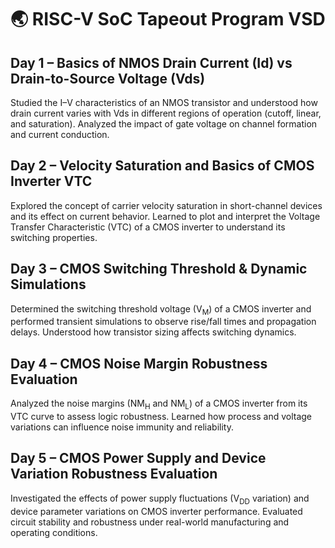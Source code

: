 # 🌏 RISC-V SoC Tapeout Program VSD
## Day 1 – Basics of NMOS Drain Current (Id) vs Drain-to-Source Voltage (Vds)
Studied the I–V characteristics of an NMOS transistor and understood how drain current varies with Vds in different regions of operation (cutoff, linear, and saturation). Analyzed the impact of gate voltage on channel formation and current conduction.

## Day 2 – Velocity Saturation and Basics of CMOS Inverter VTC
Explored the concept of carrier velocity saturation in short-channel devices and its effect on current behavior. Learned to plot and interpret the Voltage Transfer Characteristic (VTC) of a CMOS inverter to understand its switching properties.

## Day 3 – CMOS Switching Threshold & Dynamic Simulations
Determined the switching threshold voltage (V<sub>M</sub>) of a CMOS inverter and performed transient simulations to observe rise/fall times and propagation delays. Understood how transistor sizing affects switching dynamics.

## Day 4 – CMOS Noise Margin Robustness Evaluation
Analyzed the noise margins (NM<sub>H</sub> and NM<sub>L</sub>) of a CMOS inverter from its VTC curve to assess logic robustness. Learned how process and voltage variations can influence noise immunity and reliability.

## Day 5 – CMOS Power Supply and Device Variation Robustness Evaluation
Investigated the effects of power supply fluctuations (V<sub>DD</sub> variation) and device parameter variations on CMOS inverter performance. Evaluated circuit stability and robustness under real-world manufacturing and operating conditions.
